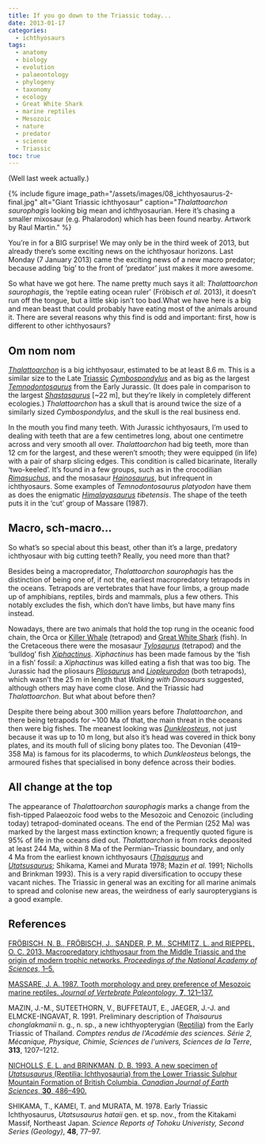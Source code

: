 ```yaml
---
title: If you go down to the Triassic today...
date: 2013-01-17
categories:
  - ichthyosaurs
tags:
  - anatomy
  - biology
  - evolution
  - palaeontology
  - phylogeny
  - taxonomy
  - ecology
  - Great White Shark
  - marine reptiles
  - Mesozoic
  - nature
  - predator
  - science
  - Triassic
toc: true
---
```


(Well last week actually.)

{% include figure image_path="/assets/images/08_ichthyosaurus-2-final.jpg" alt="Giant Triassic ichthyosaur" caption="_Thalattoarchon saurophagis_ looking big mean and ichthyosaurian. Here it’s chasing a smaller mixosaur (e.g. Phalarodon) which has been found nearby. Artwork by Raul Martin." %}

You’re in for a BIG surprise! We may only be in the third week of 2013,
but already there’s some exciting news on the ichthyosaur horizons. Last
Monday (7 January 2013) came the exciting news of a new macro predator;
because adding ‘big’ to the front of ‘predator’ just makes it more
awesome.

So what have we got here. The name pretty much says it all:
*Thalattoarchon saurophagis*, the ‘reptile eating ocean ruler’ (Fröbisch
*et al.* 2013), it doesn’t run off the tongue, but a little skip isn’t
too bad.What we have here is a big and mean beast that could probably
have eating most of the animals around it. There are several reasons why
this find is odd and important: first, how is different to other
ichthyosaurs?

## Om nom nom

[*Thalattoarchon*](http://en.wikipedia.org/wiki/Thalattoarchon "Thalattoarchon – Wikipedia")
is a big ichthyosaur, estimated to be at least 8.6 m. This is a similar
size to the Late
[Triassic](http://en.wikipedia.org/wiki/Triassic "Triassic")
[*Cymbospondylus*](http://en.wikipedia.org/wiki/Cymbospondylus "Cymbospondylus – Wikipedia")
and as big as the largest
[*Temnodontosaurus*](http://en.wikipedia.org/wiki/Temnodontosaurus "Temnodontosaurus – Wikipedia")
from the Early Jurassic. (It does pale in comparison to the largest
[*Shastasaurus*](http://en.wikipedia.org/wiki/Shastasaurus "Shastasaurus – Wikipedia")
\[~22 m\], but they’re likely in completely different ecologies.)
*Thalattoarchon* has a skull that is around twice the size of a
similarly sized *Cymbospondylus*, and the skull is the real business
end.

In the mouth you find many teeth. With Jurassic ichthyosaurs, I’m used
to dealing with teeth that are a few centimetres long, about one
centimetre across and very smooth all over. *Thalattoarchon* had big
teeth, more than 12 cm for the largest, and these weren’t smooth; they
were equipped (in life) with a pair of sharp slicing edges. This
condition is called bicarinate, literally ‘two-keeled’. It’s found in a
few groups, such as in the crocodilian
[*Rimasuchus*](http://en.wikipedia.org/wiki/Rimasuchus "Rimasuchus – Wikipedia"),
and the mosasaur
[*Hainosaurus*](http://en.wikipedia.org/wiki/Hainosaurus "Hainosaurus – Wikipedia"),
but infrequent in ichthyosaurs. Some examples of *Temnodontosaurus
platyodon* have them as does the enigmatic
*[Himalayasaurus](http://en.wikipedia.org/wiki/Shonisaurus "Shonisaurus")
tibetensis*. The shape of the teeth puts it in the ‘cut’ group of
Massare (1987).

## Macro, sch-macro…

So what’s so special about this beast, other than it’s a large,
predatory ichthyosaur with big cutting teeth? Really, you need more than
that?

Besides being a macropredator, *Thalattoarchon saurophagis* has the
distinction of being one of, if not the, earliest macropredatory
tetrapods in the oceans. Tetrapods are vertebrates that have four limbs,
a group made up of amphibians, reptiles, birds and mammals, plus a few
others. This notably excludes the fish, which don’t have limbs, but have
many fins instead.

Nowadays, there are two animals that hold the top rung in the oceanic
food chain, the Orca or [Killer
Whale](http://en.wikipedia.org/wiki/Orca "Killer Whale – Wikipedia")
(tetrapod) and [Great White
Shark](http://en.wikipedia.org/wiki/Great_white_shark "Great white shark")
(fish). In the Cretaceous there were the mosasaur
[*Tylosaurus*](http://en.wikipedia.org/wiki/Tylosaurus "Tylosaurus – Wikipedia")
(tetrapod) and the ‘bulldog’ fish
[*Xiphactinus*](http://en.wikipedia.org/wiki/Xiphactinus "Xiphactinus – Wikipedia").
*Xiphactinus* has been made famous by the ‘fish in a fish’ fossil: a
*Xiphactinus* was killed eating a fish that was too big. The Jurassic
had the pliosaurs
[*Pliosaurus*](http://en.wikipedia.org/wiki/Pliosaurus "Pliosaurus – Wikipedia")
and
[*Liopleurodon*](http://en.wikipedia.org/wiki/Liopleurodon "Liopleurodon – Wikipedia")
(both tetrapods), which wasn’t the 25 m in length that *Walking with
Dinosaurs* suggested, although others may have come close. And the
Triassic had *Thalattoarchon*. But what about before then?

Despite there being about 300 million years before *Thalattoarchon*, and
there being tetrapods for ~100 Ma of that, the main threat in the
oceans then were big fishes. The meanest looking was
[*Dunkleosteus*](http://en.wikipedia.org/wiki/Dunkleosteus "Dukleosteus – Wikipedia"),
not just because it was up to 10 m long, but also it’s head was covered
in thick bony plates, and its mouth full of slicing bony plates too. The
Devonian (419–358 Ma) is famous for its placoderms, to which
*Dunkleosteus* belongs, the armoured fishes that specialised in bony
defence across their bodies.

## All change at the top

The appearance of *Thalattoarchon saurophagis* marks a change from the
fish-tipped Palaeozoic food webs to the Mesozoic and Cenozoic (including
today) tetrapod-dominated oceans. The end of the Permian (252 Ma) was
marked by the largest mass extinction known; a frequently quoted figure
is 95% of life in the oceans died out. *Thalattoarchon* is from rocks
deposited at least 244 Ma, within 8 Ma of the Permian–Triassic boundary,
and only 4 Ma from the earliest known ichthyosaurs
([_Thaisaurus_](http://en.wikipedia.org/wiki/Thaisaurus "Thaisaurus")
and
[_Utatsusaurus_](http://en.wikipedia.org/wiki/Utatsusaurus "Utatsusaurus – Wikipedia"); Shikama,
Kamei and Murata 1978; Mazin *et al.* 1991; Nicholls and Brinkman 1993).
This is a very rapid diversification to occupy these vacant niches. The
Triassic in general was an exciting for all marine animals to spread and
colonise new areas, the weirdness of early sauropterygians is a good
example.

## References

[FRÖBISCH, N. B., FRÖBISCH, J., SANDER, P. M., SCHMITZ, L. and RIEPPEL,
O. C. 2013. Macropredatory ichthyosaur from the Middle Triassic and the
origin of modern trophic networks. *Proceedings of the National Academy
of Sciences*,
1–5.](http://www.pnas.org/content/early/2013/01/02/1216750110 "Macropredatory ichthyosaur from the Middle Triassic and the origin of modern trophic networks")

[MASSARE, J. A. 1987. Tooth morphology and prey preference of Mesozoic
marine reptiles. *Journal of Vertebrate Paleontology*, **7**,
121–137.](http://www.jstor.org/stable/4523132 "Tooth morphology and prey preference of Mesozoic marine reptiles")

MAZIN, J.-M., SUTEETHORN, V., BUFFETAUT, E., JAEGER, J.-J. and
ELMCKE-INGAVAT, R. 1991. Preliminary description of *Thaisaurus
chonglakmanii* n. g., n. sp., a new ichthyopterygian
([Reptilia](http://en.wikipedia.org/wiki/Reptile "Reptile")) from the
Early Triassic of Thailand. *Comptes rendus de l'Académie des sciences.
Série 2, Mécanique, Physique, Chimie, Sciences de l'univers, Sciences de
la Terre*, **313**, 1207–1212.

[NICHOLLS, E. L. and BRINKMAN, D. B. 1993. A new specimen of
_Utatsusaurus_ (Reptilia: Ichthyosauria) from the Lower Triassic Sulphur
Mountain Formation of British Columbia. *Canadian Journal of Earth
Sciences*, **30**,
486–490.](http://www.nrcresearchpress.com/doi/abs/10.1139/e93-037 "A new specimen of Utatsusaurus (Reptilia: Ichthyosauria) from the Lower Triassic Sulphur Mountain Formation of British Columbia")

SHIKAMA, T., KAMEI, T. and MURATA, M. 1978. Early Triassic
Ichthyosaurus, *Utatsusaurus hataii* gen. et sp. nov., from the Kitakami
Massif, Northeast Japan. *Science Reports of Tohoku Univeristy, Second
Series (Geology)*, **48**, 77–97.

